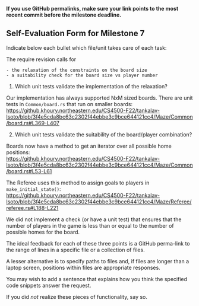 **If you use GitHub permalinks, make sure your link points to the most recent commit before the milestone deadline.**

## Self-Evaluation Form for Milestone 7

Indicate below each bullet which file/unit takes care of each task:

The require revision calls for

    - the relaxation of the constraints on the board size
    - a suitability check for the board size vs player number 

1. Which unit tests validate the implementation of the relaxation?

Our implementation has always supported NxM sized boards. There are unit tests in `Common/board.rs` that run on smaller boards:  
https://github.khoury.northeastern.edu/CS4500-F22/tankalav-lsoto/blob/3f4e5cda8bc63c2302f44ebbe3c9bce644121cc4/Maze/Common/board.rs#L369-L407  

2. Which unit tests validate the suitability of the board/player combination? 

Boards now have a method to get an iterator over all possible home positions:  
https://github.khoury.northeastern.edu/CS4500-F22/tankalav-lsoto/blob/3f4e5cda8bc63c2302f44ebbe3c9bce644121cc4/Maze/Common/board.rs#L53-L61

The Referee uses this method to assign goals to players in `make_initial_state()`:  
https://github.khoury.northeastern.edu/CS4500-F22/tankalav-lsoto/blob/3f4e5cda8bc63c2302f44ebbe3c9bce644121cc4/Maze/Referee/referee.rs#L188-L221  

We did not implement a check (or have a unit test) that ensures that the number of players in the game is less than or equal to the number of possible homes for the board.
   
The ideal feedback for each of these three points is a GitHub
perma-link to the range of lines in a specific file or a collection of
files.

A lesser alternative is to specify paths to files and, if files are
longer than a laptop screen, positions within files are appropriate
responses.

You may wish to add a sentence that explains how you think the
specified code snippets answer the request.

If you did *not* realize these pieces of functionality, say so.

